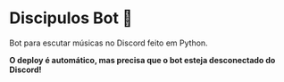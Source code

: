 # Discipulos Bot 🤖

Bot para escutar músicas no Discord feito em Python.

**O deploy é automático, mas precisa que o bot esteja desconectado do Discord!**